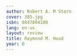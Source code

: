 ```yaml
---
author: Robert A. M Stern
cover: 385.jpg
isbn: 0847804100
lang: en-us
layout: review
title: Raymond M. Hood
year: 0
---
```


